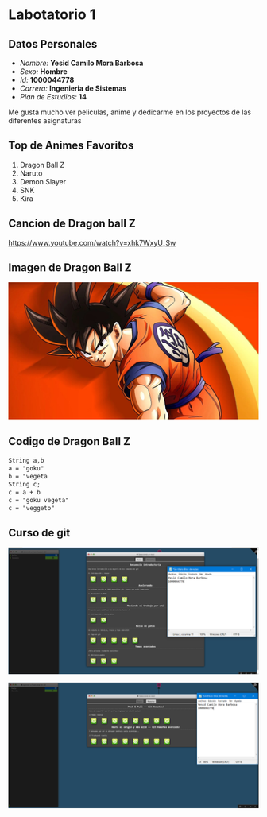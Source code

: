 # Labotatorio 1
## Datos Personales
+ _Nombre:_ **Yesid Camilo Mora Barbosa**
+ _Sexo:_ **Hombre**
+ _Id:_ **1000044778**
+ _Carrera:_ **Ingenieria de Sistemas**
+ _Plan de Estudios:_ **14**

Me gusta mucho ver peliculas, anime y dedicarme en los proyectos de las diferentes asignaturas

## Top de Animes Favoritos

1. Dragon Ball Z
2. Naruto
3. Demon Slayer
4. SNK
5. Kira

## Cancion de Dragon ball Z

https://www.youtube.com/watch?v=xhk7WxyU_Sw

## Imagen de Dragon Ball Z

![](imagen.jpeg)

## Codigo de Dragon Ball Z

```
String a,b
a = "goku"
b = "vegeta
String c;
c = a + b
c = "goku vegeta" 
c = "veggeto"
```

## Curso de git 

![](captura1.png)

![](captura2.png)